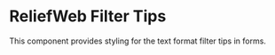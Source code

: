 ReliefWeb Filter Tips
=====================

This component provides styling for the text format filter tips in forms.
